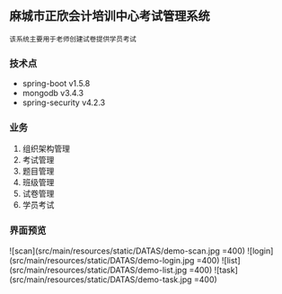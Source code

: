 ## 麻城市正欣会计培训中心考试管理系统
	该系统主要用于老师创建试卷提供学员考试

### 技术点
* spring-boot v1.5.8
* mongodb v3.4.3
* spring-security v4.2.3

### 业务
1. 组织架构管理
2. 考试管理
  1. 题目管理
  2. 班级管理
  3. 试卷管理
3. 学员考试

### 界面预览
![scan](src/main/resources/static/DATAS/demo-scan.jpg =400)
![login](src/main/resources/static/DATAS/demo-login.jpg =400)
![list](src/main/resources/static/DATAS/demo-list.jpg =400)
![task](src/main/resources/static/DATAS/demo-task.jpg =400)